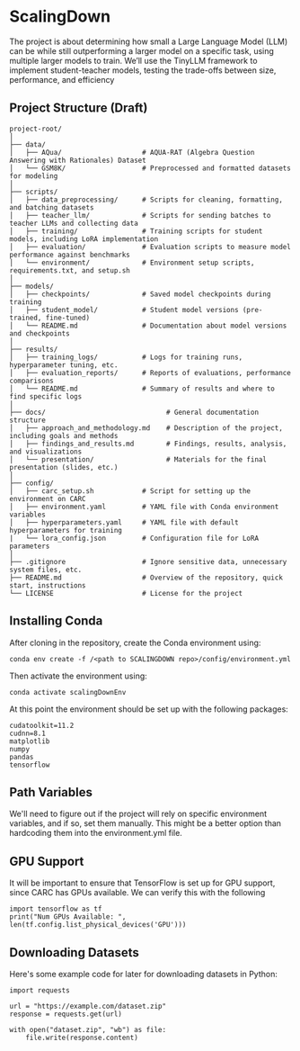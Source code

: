 # ScalingDown
The project is about determining how small a Large Language Model (LLM) can be while still outperforming a larger model on a specific task, using multiple larger models to train. We’ll use the TinyLLM framework to implement student-teacher models, testing the trade-offs between size, performance, and efficiency

## Project Structure (Draft)
```text
project-root/
│
├── data/
│   ├── AQua/                    # AQUA-RAT (Algebra Question Answering with Rationales) Dataset
│   └── GSM8K/                   # Preprocessed and formatted datasets for modeling
│
├── scripts/
│   ├── data_preprocessing/      # Scripts for cleaning, formatting, and batching datasets
│   ├── teacher_llm/             # Scripts for sending batches to teacher LLMs and collecting data
│   ├── training/                # Training scripts for student models, including LoRA implementation
│   ├── evaluation/              # Evaluation scripts to measure model performance against benchmarks
│   └── environment/             # Environment setup scripts, requirements.txt, and setup.sh
│
├── models/
│   ├── checkpoints/             # Saved model checkpoints during training
│   ├── student_model/           # Student model versions (pre-trained, fine-tuned)
│   └── README.md                # Documentation about model versions and checkpoints
│
├── results/
│   ├── training_logs/           # Logs for training runs, hyperparameter tuning, etc.
│   ├── evaluation_reports/      # Reports of evaluations, performance comparisons
│   └── README.md                # Summary of results and where to find specific logs
│
├── docs/                              # General documentation structure
│   ├── approach_and_methodology.md    # Description of the project, including goals and methods
│   ├── findings_and_results.md        # Findings, results, analysis, and visualizations
│   └── presentation/                  # Materials for the final presentation (slides, etc.)
│
├── config/
│   ├── carc_setup.sh            # Script for setting up the environment on CARC
│   ├── environment.yaml         # YAML file with Conda environment variables
│   ├── hyperparameters.yaml     # YAML file with default hyperparameters for training
|   └── lora_config.json         # Configuration file for LoRA parameters
│
├── .gitignore                   # Ignore sensitive data, unnecessary system files, etc.
├── README.md                    # Overview of the repository, quick start, instructions
└── LICENSE                      # License for the project
```

## Installing Conda

After cloning in the repository, create the Conda environment using:
```text
conda env create -f /<path to SCALINGDOWN repo>/config/environment.yml
```
Then activate the environment using:
```text
conda activate scalingDownEnv
```
At this point the environment should be set up with the following packages:
```text
cudatoolkit=11.2
cudnn=8.1
matplotlib
numpy
pandas
tensorflow
```

## Path Variables
We'll need to figure out if the project will rely on specific environment variables, and if so, set them
manually. This might be a better option than hardcoding them into the environment.yml file. 

## GPU Support
It will be important to ensure that TensorFlow is set up for GPU support, since CARC has GPUs available. 
We can verify this with the following
```text
import tensorflow as tf
print("Num GPUs Available: ", len(tf.config.list_physical_devices('GPU')))
```
## Downloading Datasets
Here's some example code for later for downloading datasets in Python:
```text
import requests

url = "https://example.com/dataset.zip"
response = requests.get(url)

with open("dataset.zip", "wb") as file:
    file.write(response.content)
```
